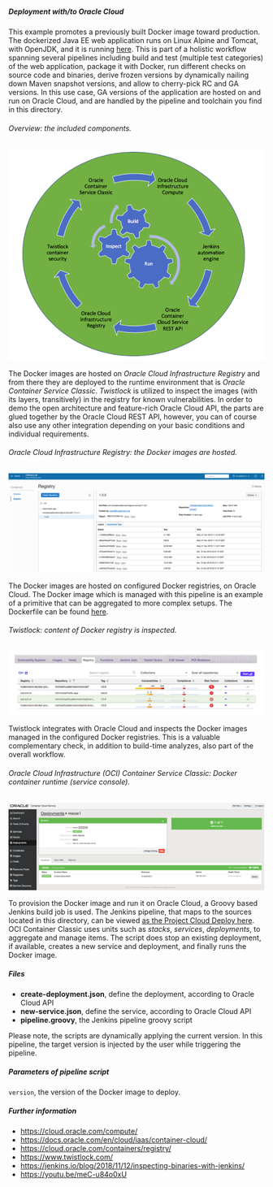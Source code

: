 
##### Deployment with/to Oracle Cloud 

This example promotes a previously built Docker image toward production. 
The dockerized Java EE web application runs on Linux Alpine and Tomcat, with OpenJDK, and it is running 
[here](http://129.150.204.182:8002/all/). This is part of a holistic workflow spanning several pipelines including build and test (multiple test 
categories) of the web application, package it with 
Docker, run different checks on source code and binaries, derive frozen versions by dynamically nailing down Maven snapshot versions, and 
allow to cherry-pick RC and GA versions. In this use case, GA versions of the application are hosted on and run on Oracle Cloud, and are handled by
the pipeline and toolchain you find in this directory.

###### Overview: the included components.
![DevOps cycle](pics/cycle.png) 

The Docker images are hosted on *Oracle Cloud Infrastructure Registry* and from there they are deployed to the runtime environment that is 
*Oracle Container Service Classic*. *Twistlock* is utilized to inspect the images (with its layers, transitively) in the registry for known 
vulnerabilities. In order to demo the open architecture and feature-rich Oracle Cloud API, the parts are glued together by the Oracle Cloud REST API, 
however, you can of course also use any other integration depending on your basic conditions and individual requirements. 
 
###### Oracle Cloud Infrastructure Registry: the Docker images are hosted.
![Image registry](pics/registry.png)

The Docker images are hosted on configured Docker registries, on Oracle Cloud. The Docker image which is managed with this pipeline is an example of a primitive that can be aggregated to more complex setups. The Dockerfile can be found 
[here](https://github.com/michaelhuettermann/sandbox/blob/master/all/src/main/resources/docker/alpine/Dockerfile).  
 

###### Twistlock: content of Docker registry is inspected.
![Container inspection](pics/inspect.png) 

Twistlock integrates with Oracle Cloud and inspects the Docker images managed in the configured Docker registries. This is a valuable complementary check, in addition
to build-time analyzes, also part of the overall workflow.

###### Oracle Cloud Infrastructure (OCI) Container Service Classic: Docker container runtime (service console).
![Container runtime](pics/container.png)  

To provision the Docker image and run it on Oracle Cloud, a Groovy based Jenkins build job is used. 
The Jenkins pipeline, that maps to the sources located in this directory, can be viewed 
[as the Project Cloud Deploy here](http://129.213.104.3:8080/jenkins/blue/organizations/jenkins/pipelines/). OCI Container Classic uses units such as 
*stacks*, *services*, *deployments*, to aggregate and manage items. The script does stop an existing deployment, if available, creates a new service and deployment, and 
finally runs the Docker image. 

##### Files
* **create-deployment.json**, define the deployment, according to Oracle Cloud API  
* **new-service.json**, define the service, according to Oracle Cloud API
* **pipeline.groovy**, the Jenkins pipeline groovy script

Please note, the scripts are dynamically applying the current version. In this pipeline, the target version is injected by the user while triggering the pipeline. 

##### Parameters of pipeline script
`version`, the version of the Docker image to deploy.

##### Further information
* https://cloud.oracle.com/compute/
* https://docs.oracle.com/en/cloud/iaas/container-cloud/
* https://cloud.oracle.com/containers/registry/
* https://www.twistlock.com/
* https://jenkins.io/blog/2018/11/12/inspecting-binaries-with-jenkins/
* https://youtu.be/meC-u84o0xU
